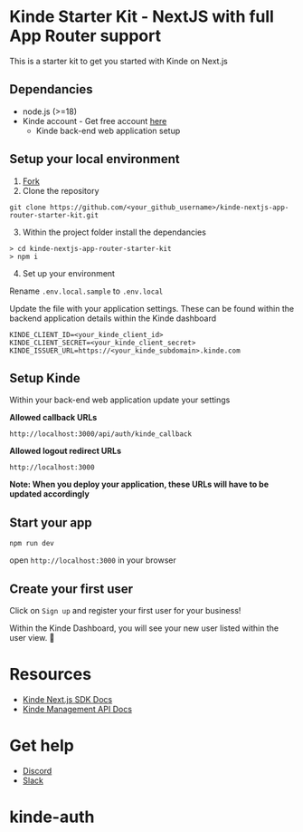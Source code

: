 # Kinde Starter Kit - NextJS with full App Router support

This is a starter kit to get you started with Kinde on Next.js

## Dependancies

- node.js (>=18)
- Kinde account - Get free account [here](https://app.kinde.com/register)
  - Kinde back-end web application setup

## Setup your local environment

1. [Fork](https://github.com/kinde-starter-kits/kinde-nextjs-app-router-starter-kit/fork)
2. Clone the repository

```
git clone https://github.com/<your_github_username>/kinde-nextjs-app-router-starter-kit.git
```

3. Within the project folder install the dependancies

```
> cd kinde-nextjs-app-router-starter-kit
> npm i
```

4. Set up your environment
   
Rename `.env.local.sample` to `.env.local`

Update the file with your application settings.  These can be found within the backend application details within the Kinde dashboard
```
KINDE_CLIENT_ID=<your_kinde_client_id>
KINDE_CLIENT_SECRET=<your_kinde_client_secret>
KINDE_ISSUER_URL=https://<your_kinde_subdomain>.kinde.com
```


## Setup Kinde

Within your back-end web application update your settings

**Allowed callback URLs**

```
http://localhost:3000/api/auth/kinde_callback
```

**Allowed logout redirect URLs**

```
http://localhost:3000
```

**Note: When you deploy your application, these URLs will have to be updated accordingly**


## Start your app

```
npm run dev
```

open `http://localhost:3000` in your browser

## Create your first user

Click on `Sign up` and register your first user for your business!

Within the Kinde Dashboard, you will see your new user listed within the user view. 🚀

# Resources
- [Kinde Next.js SDK Docs](https://kinde.com/docs/developer-tools/nextjs-sdk/)
- [Kinde Management API Docs](https://kinde.com/api/docs/#kinde-management-api)

# Get help
- [Discord](https://discord.gg/wHX6j7wG5d)
- [Slack](https://join.slack.com/t/thekindecommunity/shared_invite/zt-26hdaavyc-CfOa06vP23guSwK~~OpFMQ)
# kinde-auth
